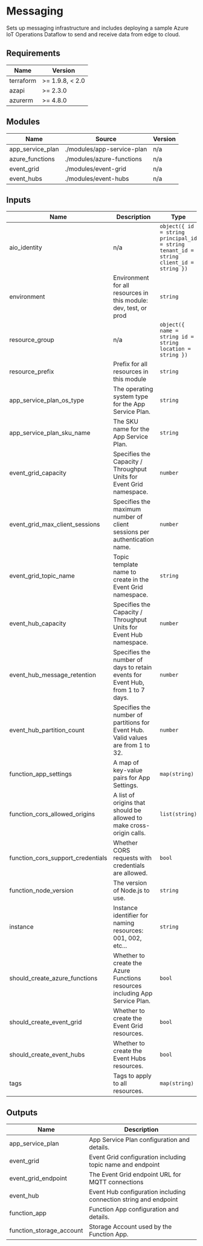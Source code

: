 <!-- BEGIN_TF_DOCS -->
<!-- markdown-table-prettify-ignore-start -->
# Messaging

Sets up messaging infrastructure and includes deploying a sample
Azure IoT Operations Dataflow to send and receive data from edge to cloud.

## Requirements

| Name | Version |
|------|---------|
| terraform | >= 1.9.8, < 2.0 |
| azapi | >= 2.3.0 |
| azurerm | >= 4.8.0 |

## Modules

| Name | Source | Version |
|------|--------|---------|
| app\_service\_plan | ./modules/app-service-plan | n/a |
| azure\_functions | ./modules/azure-functions | n/a |
| event\_grid | ./modules/event-grid | n/a |
| event\_hubs | ./modules/event-hubs | n/a |

## Inputs

| Name | Description | Type | Default | Required |
|------|-------------|------|---------|:--------:|
| aio\_identity | n/a | ```object({ id = string principal_id = string tenant_id = string client_id = string })``` | n/a | yes |
| environment | Environment for all resources in this module: dev, test, or prod | `string` | n/a | yes |
| resource\_group | n/a | ```object({ name = string id = string location = string })``` | n/a | yes |
| resource\_prefix | Prefix for all resources in this module | `string` | n/a | yes |
| app\_service\_plan\_os\_type | The operating system type for the App Service Plan. | `string` | `"Linux"` | no |
| app\_service\_plan\_sku\_name | The SKU name for the App Service Plan. | `string` | `"B1"` | no |
| event\_grid\_capacity | Specifies the Capacity / Throughput Units for Event Grid namespace. | `number` | `1` | no |
| event\_grid\_max\_client\_sessions | Specifies the maximum number of client sessions per authentication name. | `number` | `8` | no |
| event\_grid\_topic\_name | Topic template name to create in the Event Grid namespace. | `string` | `"default"` | no |
| event\_hub\_capacity | Specifies the Capacity / Throughput Units for Event Hub namespace. | `number` | `1` | no |
| event\_hub\_message\_retention | Specifies the number of days to retain events for Event Hub, from 1 to 7 days. | `number` | `1` | no |
| event\_hub\_partition\_count | Specifies the number of partitions for Event Hub. Valid values are from 1 to 32. | `number` | `1` | no |
| function\_app\_settings | A map of key-value pairs for App Settings. | `map(string)` | `{}` | no |
| function\_cors\_allowed\_origins | A list of origins that should be allowed to make cross-origin calls. | `list(string)` | ```[ "*" ]``` | no |
| function\_cors\_support\_credentials | Whether CORS requests with credentials are allowed. | `bool` | `false` | no |
| function\_node\_version | The version of Node.js to use. | `string` | `"18"` | no |
| instance | Instance identifier for naming resources: 001, 002, etc... | `string` | `"001"` | no |
| should\_create\_azure\_functions | Whether to create the Azure Functions resources including App Service Plan. | `bool` | `false` | no |
| should\_create\_event\_grid | Whether to create the Event Grid resources. | `bool` | `true` | no |
| should\_create\_event\_hubs | Whether to create the Event Hubs resources. | `bool` | `true` | no |
| tags | Tags to apply to all resources. | `map(string)` | `{}` | no |

## Outputs

| Name | Description |
|------|-------------|
| app\_service\_plan | App Service Plan configuration and details. |
| event\_grid | Event Grid configuration including topic name and endpoint |
| event\_grid\_endpoint | The Event Grid endpoint URL for MQTT connections |
| event\_hub | Event Hub configuration including connection string and endpoint |
| function\_app | Function App configuration and details. |
| function\_storage\_account | Storage Account used by the Function App. |
<!-- markdown-table-prettify-ignore-end -->
<!-- END_TF_DOCS -->
